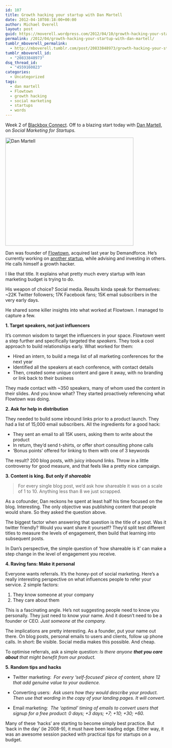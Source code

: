 ```yaml
---
id: 107
title: Growth hacking your startup with Dan Martell
date: 2012-04-10T08:18:00+00:00
author: Michael Overell
layout: post
guid: https://moverell.wordpress.com/2012/04/10/growth-hacking-your-startup-with-dan-martell
permalink: /2012/04/growth-hacking-your-startup-with-dan-martell/
tumblr_mboverell_permalink:
  - http://mboverell.tumblr.com/post/20833848973/growth-hacking-your-startup-with-dan-martell
tumblr_mboverell_id:
  - "20833848973"
dsq_thread_id:
  - "4559160823"
categories:
  - Uncategorized
tags:
  - dan martell
  - Flowtown
  - growth hacking
  - social marketing
  - startups
  - words
---
```

Week 2 of <a href="http://blackbox.vc/" title="Blackbox Connect" target="_blank">Blackbox Connect</a>. Off to a blazing start today with <a href="http://www.danmartell.com/" title="Dan Martell" target="_blank">Dan Martell</a>, on _Social Marketing for Startups._

<img align="middle" alt="Dan Martell" height="337" src="https://i2.wp.com/40.media.tumblr.com/tumblr_m2982pfqD51r5o6bio1_500.jpg?resize=400%2C337" width="400" data-recalc-dims="1" />

Dan was founder of <a href="http://www.flowtown.com/blog/" title="Flowtown" target="_blank">Flowtown</a>, acquired last year by Demandforce. He&rsquo;s currently working on <a href="http://clarity.fm/getnotified" title="Clarity.fm" target="_blank">another startup</a>, while advising and investing in others. He calls himself a growth hacker.

I like that title. It explains what pretty much every startup with lean marketing budget is trying to do.

His weapon of choice? Social media. Results kinda speak for themselves: ~22K Twitter followers; 17K Facebook fans; 15K email subscribers in the very early days.

He shared some killer insights into what worked at Flowtown. I managed to capture a few. <!-- more -->

**1. Target speakers, not just influencers**

It&rsquo;s common wisdom to target the influencers in your space. Flowtown went a step further and specifically targeted the _speakers_. They took a cool approach to build relationships early. What worked for them:

  * Hired an intern, to build a mega list of all marketing conferences for the next year
  * Identified all the speakers at each conference, with contact details
  * Then, created some unique content and gave it away, with no branding or link back to their business

They made contact with ~350 speakers, many of whom used the content in their slides. And you know what? They started proactively referencing what Flowtown was doing. 

**2. Ask for help in distribution**

They needed to build some inbound links prior to a product launch. They had a list of 15,000 email subscribers. All the ingredients for a good hack:

  * They sent an email to all 15K users, asking them to write about the product
  * In return, they&rsquo;d send t-shirts, or offer short consulting phone calls
  * &lsquo;Bonus points&rsquo; offered for linking to them with one of 3 keywords

The result? 200 blog posts, with juicy inbound links. Throw in a little controversy for good measure, and that feels like a pretty nice campaign.

**3. Content is king. But only if _shareable_**

> For every single blog post, we&rsquo;d ask how shareable it was on a scale of 1 to 10. Anything less than 8 we just scrapped.

As a cofounder, Dan reckons he spent at least half his time focused on the blog. Interesting. The only objective was publishing content that people would share. So they asked the question above.

The biggest factor when answering that question is the title of a post. Was it twitter friendly? Would you want share it yourself? They&rsquo;d split test different titles to measure the levels of engagement, then build that learning into subsequent posts.

In Dan&rsquo;s perspective, the simple question of &#8216;how shareable is it&rsquo; can make a step change in the level of engagement you receive.

**4. Raving fans: Make it personal**

Everyone wants referrals. It&rsquo;s the honey-pot of social marketing. Here&rsquo;s a really interesting perspective on what influences people to refer your service. 2 simple factors:

  1. They know someone at your company
  2. They care about them

This is a fascinating angle. He&rsquo;s not suggesting people need to know you personally. They just need to know your name. And it doesn&rsquo;t need to be a founder or CEO. _Just someone at the company._ 

The implications are pretty interesting. As a founder, put your name out there. On blog posts, personal emails to users and clients, follow up phone calls. In short: Be visible. Social media makes this possible. And cheap.

To optimise referrals, ask a simple question: _Is there anyone **that you care about** that might benefit from our product._

**5. Random tips and hacks**

  * Twitter marketing:  _For every &#8216;self-focused&rsquo; piece of content, share 12 that add genuine value to your audience._

  * Converting users:  _Ask users how they would describe your product. Then use that wording in the copy of your landing pages. It will convert._

  * Email marketing:  _The &#8216;optimal&rsquo; timing of emails to convert users that signup for a free product: 0 days; +3 days; +7; +10; +30; +60._

Many of these &#8216;hacks&rsquo; are starting to become simply best practice. But &#8216;back in the day&rsquo; (ie 2008-9), it must have been leading edge. Either way, it was an awesome session packed with practical tips for startups on a budget. 